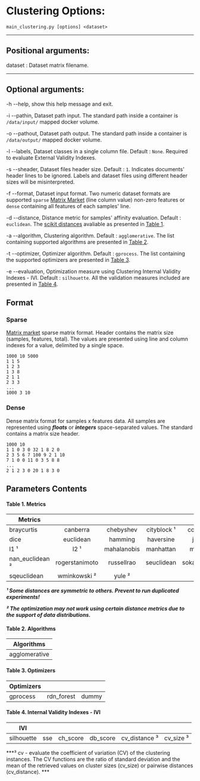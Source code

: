 
# Clustering Options:
`main_clustering.py [options] <dataset>`

___

## Positional arguments:
dataset : Dataset matrix filename.

___

## Optional arguments:
-h --help, show this help message and exit.

-i --pathin,
Dataset path input.  The standard path inside a container is `/data/input/` mapped docker volume.

-o --pathout,
Dataset path output. The standard path inside a container is `/data/output/` mapped docker volume.

-l --labels,
Dataset classes in a single column file. Default : `None`. Required to evaluate External Validity Indexes.

-s --sheader,
Dataset files header size. Default : `1`. Indicates documents' header lines to be ignored. Labels and dataset files using different header sizes will be misinterpreted.

-f --format,
Dataset input format. Two numeric dataset formats are supported `sparse` [Matrix Market](https://math.nist.gov/MatrixMarket/) (line column value) non-zero features or `dense` containing all features of each samples' line.

-d --distance, 
Distance metric for samples' affinity evaluation. Default : `euclidean`. The [scikit distances](https://scikit-learn.org/stable/modules/generated/sklearn.metrics.pairwise_distances.html) avaliable as presented in [Table 1](#table-metrics).

-a --algorithm,
Clustering algorithm. Default : `agglomerative`. The list containing supported algorithms are presented in [Table 2](#table-algorithms).

-t --optimizer, Optimizer algorithm. Default : `gprocess`. The list containing the supported optimizers are presented in [Table 3](#table-optimizer).

-e --evaluation, 
Optimization measure using Clustering Internal Validity Indexes - IVI. Default : `silhouette`. All the validation measures included are presented in [Table 4](#table-ivi).


## Format

### Sparse
[Matrix market](https://docs.scipy.org/doc/scipy/reference/io.html#matrix-market-files) sparse matrix format. Header contains the matrix size (samples, features, total). The values are presented using line and column indexes for a value, delimited by a single space.
```
1000 10 5000
1 1 5
1 2 3
1 3 8
2 1 1
2 3 3
...
1000 3 10
```

### Dense
Dense matrix format for samples x features data. All samples are represented using ***floats*** or ***integers*** space-separated values. The standard contains a matrix size header.
```
1000 10
1 1 0 3 0 32 1 8 2 0
2 3 5 6 7 100 9 2 1 10
7 1 0 0 11 0 3 5 8 8
...
2 1 2 3 0 20 1 8 3 0
```

## Parameters Contents
<h4 id="table-metrics">
 Table 1. Metrics
</h4> 

| Metrics         |                |               |               |               |                |
|-----------------|:--------------:|:-------------:|:-------------:|:-------------:|:--------------:|
| braycurtis      | canberra       | chebyshev     | cityblock ¹   | correlation   | cosine         |
| dice            | euclidean      | hamming       | haversine     | jaccard       | kulsinski      |
| l1 ¹            | l2 ¹           | mahalanobis   | manhattan     | matching      | minkowski      |
| nan_euclidean ² | rogerstanimoto | russellrao    | seuclidean    | sokalmichener | sokalsneath    |
| sqeuclidean     | wminkowski ²   | yule ²        |               |               |                |

***¹ Some distances are symmetric to others. Prevent to run duplicated experiments!***

***² The optimization may not work using certain distance metrics due to the support of data distributions.***

<h4 id="table-algorithms">
 Table 2. Algorithms
</h4>

| Algorithms    |
|---------------|
| agglomerative |

<h4 id="table-optimizers">
 Table 3. Optimizers
</h4>

| Optimizers    |                |                |
|---------------|:--------------:|:--------------:|
| gprocess      | rdn_forest     | dummy          |

<h4 id="table-ivi">
 Table 4. Internal Validity Indexes - IVI
</h4>

| IVI           |                |                |                |                    |                |
|---------------|:--------------:|:--------------:|:--------------:|:------------------:|:--------------:|
| silhouette    | sse            | ch_score       | db_score       | cv_distance ³      | cv_size ³      |

***³ cv - evaluate the coefficient of variation (CV) of the clustering instances. The CV functions are the ratio of standard deviation and the mean of the retrieved values on cluster sizes (cv_size) or pairwise distances (cv_distance). ***